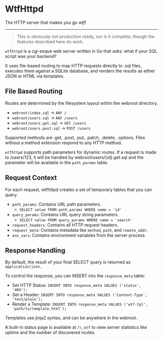 # WtfHttpd

The HTTP server that makes you go _wtf_!

---

> This is obviously not production ready, nor is it complete, though the features described here do work.

`wtfhttpd` is a cgi-esque web server written in Go that asks: what if your SQL script was your backend?

It uses file-based routing to map HTTP requests directly to .sql files, executes them against a SQLite database, and renders the results as either JSON or HTML via templates.

## File Based Routing

Routes are determined by the filesystem layout within the webroot directory.

- `webroot/index.sql` -> `ANY /`
- `webroot/users.sql` -> `ANY /users`
- `webroot/users.get.sql` -> `GET /users`
- `webroot/users.post.sql` -> `POST /users`

Supported methods are .get, .post, .put, .patch, .delete, .options. Files without a method extension respond to any HTTP method.

`wtfhttpd` supports path parameters for dynamic routes. If a request is made to /users/123, it will be handled by webroot/users/{id}.get.sql and the parameter will be available in the `path_params` table.

## Request Context

For each request, wtfhttpd creates a set of temporary tables that you can query.

- `path_params`: Contains URL path parameters.
  - `SELECT value FROM path_params WHERE name = 'id'`
- `query_params`: Contains URL query string parameters.
  - `SELECT value FROM query_params WHERE name = 'search'`
- `request_headers`: Contains all HTTP request headers.
- `request_meta`: Contains metadata like `method`, `path`, and `remote_addr`.
- `env_vars`: Contains environment variables from the server process.

## Response Handling

By default, the result of your final SELECT query is returned as `application/json.`

To control the response, you can INSERT into the `response_meta` table:

- Set HTTP Status: `INSERT INTO response_meta VALUES ('status', '404');`
- Set a Header: `INSERT INTO response_meta VALUES ('Content-Type', 'text/plain');`
- Render a Template: `INSERT INTO response_meta VALUES ('wtf-tpl', 'path/to/template.html');`

Templates use jinja2 syntax, and can be anywhere in the webroot.

A built-in status page is available at `/\_wtf` to view server statistics like uptime and the number of discovered routes.
